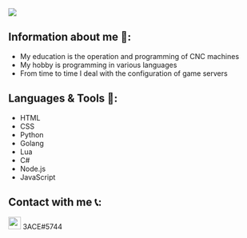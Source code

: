 <img src="https://github-readme-stats.vercel.app/api?username=3ACE-code&&show_icons=true&theme=ayu-mirage&hide=issues&custom_title=Hi I'm 3ACE-code "/>

## Information about me 👋:
- My education is the operation and programming of CNC machines
- My hobby is programming in various languages
- From time to time I deal with the configuration of game servers
## Languages & Tools 🧰:
- HTML
- CSS
- Python
- Golang
- Lua
- C#
- Node.js
- JavaScript

## Contact with me 📞:
<img width="25px" src="https://imgur.com/zxQhPBV.png" /> 3ACE#5744


